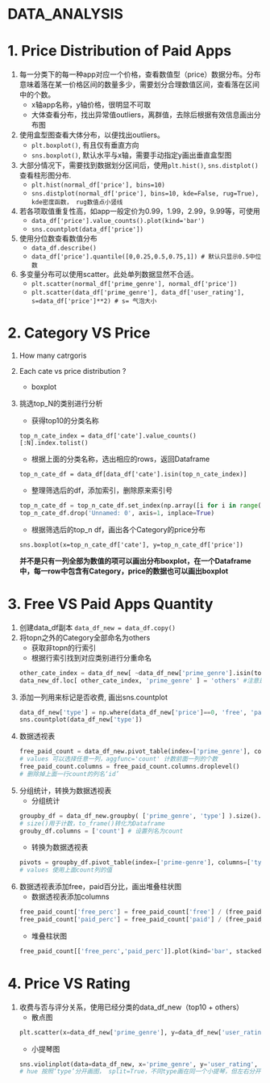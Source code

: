 # DATA_ANALYSIS

# 1. Price Distribution of Paid Apps

1. 每一分类下的每一种app对应一个价格，查看数值型（price）数据分布。分布意味着落在某一价格区间的数量多少，需要划分合理数值区间，查看落在区间中的个数。
    - x轴app名称，y轴价格，很明显不可取
    - 大体查看分布，找出异常值outliers，离群值，去除后根据有效信息画出分布图
2. 使用盒型图查看大体分布，以便找出outliers。
    - ```plt.boxplot()```, 有且仅有垂直方向
    - ```sns.boxplot()```,  默认水平与x轴，需要手动指定y画出垂直盒型图
3.  大部分情况下，需要找到数据划分区间后，使用```plt.hist()```, ```sns.distplot()```查看柱形图分布.
    - ```plt.hist(normal_df['price'], bins=10)```
    - ```sns.distplot(normal_df['price'], bins=10, kde=False, rug=True), kde密度函数， rug数值点小竖线```
4. 若各项取值重复性高，如app一般定价为0.99，1.99，2.99，9.99等，可使用
    - ```data_df['price'].value_counts().plot(kind='bar')```
    - ```sns.countplot(data_df['price'])```
5. 使用分位数查看数值分布
    - ```data_df.describe()```
    - ```data_df['price'].quantile([0,0.25,0.5,0.75,1]) # 默认只显示0.5中位数```
6. 多变量分布可以使用scatter。此处单列数据显然不合适。
     - ```plt.scatter(normal_df['prime_genre'], normal_df['price'])```
     - ```plt.scatter(data_df['prime_genre'], data_df['user_rating'], s=data_df['price']**2) # s= 气泡大小```


# 2. Category VS Price

1. How many catrgoris
2. Each cate vs price distribution ?
    - boxplot
3. 挑选top_N的类别进行分析
    - 获得top10的分类名称
    
    ```top_n_cate_index = data_df['cate'].value_counts()[:N].index.tolist()```
    - 根据上面的分类名称，选出相应的rows，返回Dataframe
    
    ```top_n_cate_df = data_df[data_df['cate'].isin(top_n_cate_index)]```
    - 整理筛选后的df，添加索引，删除原来索引号
    
    ```python
    top_n_cate_df = top_n_cate_df.set_index(np.array([i for i in range(top_n_cate_df.shape[0])]))
    top_n_cate_df.drop('Unnamed: 0', axis=1, inplace=True)
    ```
    - 根据筛选后的top_n df，画出各个Category的price分布
    
    ```sns.boxplot(x=top_n_cate_df['cate'], y=top_n_cate_df['price'])```
    
    **并不是只有一列全部为数值的项可以画出分布boxplot，在一个Dataframe中，每一row中包含有Category，price的数据也可以画出boxplot**
   
   
# 3. Free VS Paid Apps Quantity
1. 创建data_df副本
    ```data_df_new = data_df.copy()```
2. 将topn之外的Category全部命名为others
    - 获取非topn的行索引
    - 根据行索引找到对应类别进行分重命名
    ```python
    other_cate_index = data_df_new[ ~data_df_new['prime_genre'].isin(top_n_cate_index) ].index
    data_new_df.loc[ other_cate_index, 'prime_genre' ] = 'others' #注意是方括号[]
    ```
3. 添加一列用来标记是否收费, 画出sns.countplot
    ```python
    data_df_new['type'] = np.where(data_df_new['price']==0, 'free', 'paid')
    sns.countplot(data_df_new['type'])
    ```
4. 数据透视表
    ```python
    free_paid_count = data_df_new.pivot_table(index=['prime_genre'], columns=['type'], values=['id'], aggfunc='count')
    # values 可以选择任意一列，aggfunc='count' 计数前面一列的个数
    free_paid_count.columns = free_paid_count.columns.droplevel()
    # 删除掉上面一行count的列名‘id’
    ```
5. 分组统计，转换为数据透视表
    - 分组统计
    ```python
    groupby_df = data_df_new.groupby( ['prime_genre', 'type'] ).size().to_frame()
    # size()用于计数，to_frame()转化为Dataframe
    grouby_df.columns = ['count'] # 设置列名为count
    ```
    - 转换为数据透视表
    ```python
    pivots = groupby_df.pivot_table(index=['prime-genre'], columns=['type'], values=['count'])
    # values 使用上面count列的值
    ```
6. 数据透视表添加free，paid百分比，画出堆叠柱状图
    - 数据透视表添加columns
    ```python
    free_paid_count['free_perc'] = free_paid_count['free'] / (free_paid_count['free']+free_paid_count['paid'])
    free_paid_count['paid_perc'] = free_paid_count['paid'] / (free_paid_count['free']+free_paid_count['paid'])
    ```
    - 堆叠柱状图
    ```python
    free_paid_count[['free_perc','paid_perc']].plot(kind='bar', stacked=True, figsize=(12,8))
    ```
# 4. Price VS Rating

1. 收费与否与评分关系，使用已经分类的data_df_new（top10 + others）
    - 散点图
    ```python
    plt.scatter(x=data_df_new['prime_genre'], y=data_df_new['user_rating'], s=10*data_df_new['price'])
    ```
    - 小提琴图
    ```python
    sns.violinplot(data=data_df_new, x='prime_genre', y='user_rating', hue='type', split=True)
    # hue 按照‘type’分开画图， split=True，不同type画在同一个小提琴，但左右分开
    ```
    
    
